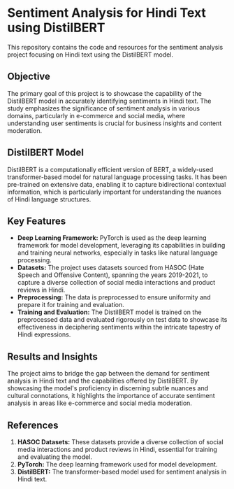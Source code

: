 # Sentiment Analysis for Hindi Text using DistilBERT

This repository contains the code and resources for the sentiment analysis project focusing on Hindi text using the DistilBERT model.

## Objective

The primary goal of this project is to showcase the capability of the DistilBERT model in accurately identifying sentiments in Hindi text. The study emphasizes the significance of sentiment analysis in various domains, particularly in e-commerce and social media, where understanding user sentiments is crucial for business insights and content moderation.

## DistilBERT Model

DistilBERT is a computationally efficient version of BERT, a widely-used transformer-based model for natural language processing tasks. It has been pre-trained on extensive data, enabling it to capture bidirectional contextual information, which is particularly important for understanding the nuances of Hindi language structures.

## Key Features

- **Deep Learning Framework:** PyTorch is used as the deep learning framework for model development, leveraging its capabilities in building and training neural networks, especially in tasks like natural language processing.
- **Datasets:** The project uses datasets sourced from HASOC (Hate Speech and Offensive Content), spanning the years 2019-2021, to capture a diverse collection of social media interactions and product reviews in Hindi.
- **Preprocessing:** The data is preprocessed to ensure uniformity and prepare it for training and evaluation.
- **Training and Evaluation:** The DistilBERT model is trained on the preprocessed data and evaluated rigorously on test data to showcase its effectiveness in deciphering sentiments within the intricate tapestry of Hindi expressions.

## Results and Insights

The project aims to bridge the gap between the demand for sentiment analysis in Hindi text and the capabilities offered by DistilBERT. By showcasing the model's proficiency in discerning subtle nuances and cultural connotations, it highlights the importance of accurate sentiment analysis in areas like e-commerce and social media moderation.

## References

1. **HASOC Datasets:** These datasets provide a diverse collection of social media interactions and product reviews in Hindi, essential for training and evaluating the model.
2. **PyTorch:** The deep learning framework used for model development.
3. **DistilBERT:** The transformer-based model used for sentiment analysis in Hindi text.

